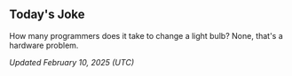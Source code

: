 ## Today's Joke
How many programmers does it take to change a light bulb? None, that's a hardware problem.

*Updated February 10, 2025 (UTC)*
